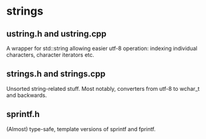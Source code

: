 # strings

## ustring.h and ustring.cpp

A wrapper for std::string allowing easier utf-8 operation: indexing individual characters, character iterators etc.

## strings.h and strings.cpp

Unsorted string-related stuff. Most notably, converters from utf-8 to wchar_t and backwards.

## sprintf.h

(Almost) type-safe, template versions of sprintf and fprintf.
